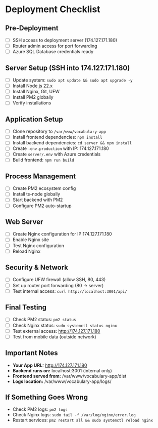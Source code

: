# Deployment Checklist

## Pre-Deployment
- [ ] SSH access to deployment server (174.127.171.180)
- [ ] Router admin access for port forwarding
- [ ] Azure SQL Database credentials ready

## Server Setup (SSH into 174.127.171.180)
- [ ] Update system: `sudo apt update && sudo apt upgrade -y`
- [ ] Install Node.js 22.x
- [ ] Install Nginx, Git, UFW
- [ ] Install PM2 globally
- [ ] Verify installations

## Application Setup
- [ ] Clone repository to `/var/www/vocabulary-app`
- [ ] Install frontend dependencies: `npm install`
- [ ] Install backend dependencies: `cd server && npm install`
- [ ] Create `.env.production` with IP: 174.127.171.180
- [ ] Create `server/.env` with Azure credentials
- [ ] Build frontend: `npm run build`

## Process Management
- [ ] Create PM2 ecosystem config
- [ ] Install ts-node globally
- [ ] Start backend with PM2
- [ ] Configure PM2 auto-startup

## Web Server
- [ ] Create Nginx configuration for IP 174.127.171.180
- [ ] Enable Nginx site
- [ ] Test Nginx configuration
- [ ] Reload Nginx

## Security & Network
- [ ] Configure UFW firewall (allow SSH, 80, 443)
- [ ] Set up router port forwarding (80 → server)
- [ ] Test internal access: `curl http://localhost:3001/api/`

## Final Testing
- [ ] Check PM2 status: `pm2 status`
- [ ] Check Nginx status: `sudo systemctl status nginx`
- [ ] Test external access: http://174.127.171.180
- [ ] Test from mobile data (outside network)

## Important Notes
- **Your App URL:** http://174.127.171.180
- **Backend runs on:** localhost:3001 (internal only)
- **Frontend served from:** /var/www/vocabulary-app/dist
- **Logs location:** /var/www/vocabulary-app/logs/

## If Something Goes Wrong
- Check PM2 logs: `pm2 logs`
- Check Nginx logs: `sudo tail -f /var/log/nginx/error.log`
- Restart services: `pm2 restart all && sudo systemctl reload nginx`
